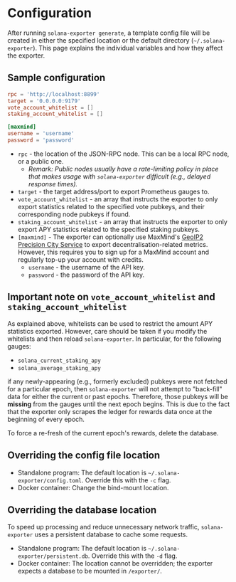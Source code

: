 # Configuration

After running `solana-exporter generate`, a template config file will be created in either the specified location or the
default directory (`~/.solana-exporter`). This page explains the individual variables and how they affect the exporter.

## Sample configuration

```toml
rpc = 'http://localhost:8899'
target = '0.0.0.0:9179'
vote_account_whitelist = []
staking_account_whitelist = []

[maxmind]
username = 'username'
password = 'password'

```

- `rpc` - the location of the JSON-RPC node. This can be a local RPC node, or a public one.
    - *Remark: Public nodes usually have a rate-limiting policy in place that makes usage with `solana-exporter`
      difficult (e.g., delayed response times).*
- `target` - the target address/port to export Prometheus gauges to.
- `vote_account_whitelist` - an array that instructs the exporter to only export statistics related to the specified
  vote pubkeys, and their corresponding node pubkeys if found.
- `staking_account_whitelist` - an array that instructs the exporter to only export APY statistics related to the
  specified staking pubkeys.
- `[maxmind]` - The exporter can optionally use
  MaxMind's [GeoIP2 Precision City Service](https://www.maxmind.com/en/geoip2-precision-city-service) to export
  decentralisation-related metrics. However, this requires you to sign up for a MaxMind account and regularly top-up
  your account with credits.
    - `username` - the username of the API key.
    - `password` - the password of the API key.

## Important note on `vote_account_whitelist` and `staking_account_whitelist`

As explained above, whitelists can be used to restrict the amount APY statistics exported. However, care should be taken
if you modify the whitelists and then reload `solana-exporter`. In particular, for the following gauges:

- `solana_current_staking_apy`
- `solana_average_staking_apy`

if any newly-appearing (e.g., formerly excluded) pubkeys were not fetched for a particular epoch, then `solana-exporter`
will not attempt to "back-fill" data for either the current or past epochs. Therefore, those pubkeys will be **missing**
from the gauges until the next epoch begins. This is due to the fact that the exporter only scrapes the ledger for
rewards data once at the beginning of every epoch.

To force a re-fresh of the current epoch's rewards, delete the database.

## Overriding the config file location

- Standalone program: The default location is `~/.solana-exporter/config.toml`. Override this with the `-c` flag.
- Docker container: Change the bind-mount location.

## Overriding the database location

To speed up processing and reduce unnecessary network traffic, `solana-exporter` uses a persistent database to cache
some requests.

- Standalone program: The default location is `~/.solana-exporter/persistent.db`. Override this with the `-d` flag.
- Docker container: The location cannot be overridden; the exporter expects a database to be mounted in `/exporter/`.